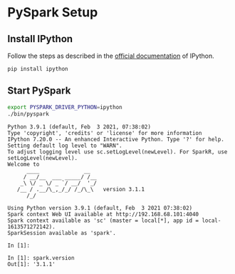# PySpark Setup

## Install IPython

Follow the steps as described in the [official documentation](https://ipython.readthedocs.io/en/stable/install/install.html) of IPython.

```text
pip install ipython
```

## Start PySpark

```bash
export PYSPARK_DRIVER_PYTHON=ipython
./bin/pyspark
```

```text
Python 3.9.1 (default, Feb  3 2021, 07:38:02)
Type 'copyright', 'credits' or 'license' for more information
IPython 7.20.0 -- An enhanced Interactive Python. Type '?' for help.
Setting default log level to "WARN".
To adjust logging level use sc.setLogLevel(newLevel). For SparkR, use setLogLevel(newLevel).
Welcome to
      ____              __
     / __/__  ___ _____/ /__
    _\ \/ _ \/ _ `/ __/  '_/
   /__ / .__/\_,_/_/ /_/\_\   version 3.1.1
      /_/

Using Python version 3.9.1 (default, Feb  3 2021 07:38:02)
Spark context Web UI available at http://192.168.68.101:4040
Spark context available as 'sc' (master = local[*], app id = local-1613571272142).
SparkSession available as 'spark'.

In [1]:
```

```text
In [1]: spark.version
Out[1]: '3.1.1'
```
